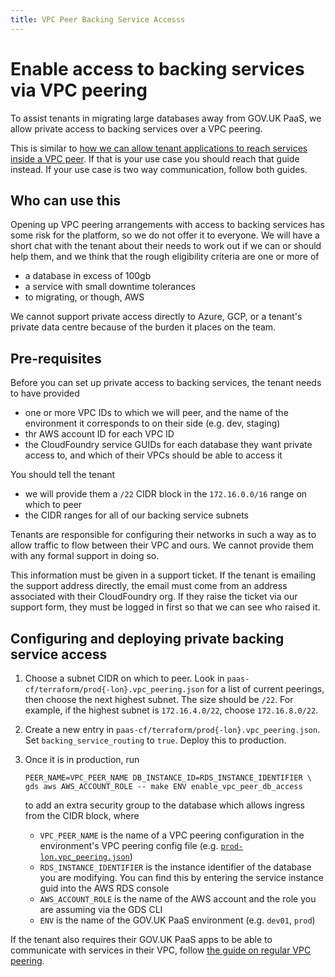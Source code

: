 ```yaml
---
title: VPC Peer Backing Service Accesss
---
```


# Enable access to backing services via VPC peering

To assist tenants in migrating large databases away from GOV.UK PaaS, we allow private access to backing services over a VPC peering.

This is similar to [how we can allow tenant applications to reach services inside a VPC peer](/guides/vpc_peering/). If that is your use case
you should reach that guide instead. If your use case is two way communication, follow both guides.

## Who can use this

Opening up VPC peering arrangements with access to backing services has some risk for the platform, so we do not offer it to everyone. We will have a
short chat with the tenant about their needs to work out if we can or should help them, and we think that the rough eligibility criteria are one or more of

* a database in excess of 100gb
* a service with small downtime tolerances
* to migrating, or though, AWS

We cannot support private access directly to Azure, GCP, or a tenant's private data centre because of the burden it places on the team.

## Pre-requisites

Before you can set up private access to backing services, the tenant needs to have provided

* one or more VPC IDs to which we will peer, and the name of the environment it corresponds to on their side (e.g. dev, staging)
* thr AWS account ID for each VPC ID
* the CloudFoundry service GUIDs for each database they want private access to, and which of their VPCs should be able to access it

You should tell the tenant

* we will provide them a `/22` CIDR block in the `172.16.0.0/16` range on which to peer
* the CIDR ranges for all of our backing service subnets

Tenants are responsible for configuring their networks in such a way as to allow traffic to flow between their VPC and ours. We cannot provide
them with any formal support in doing so.

This information must be given in a support ticket. If the tenant is emailing the support address directly, the email must come from an
address associated with their CloudFoundry org. If they raise the ticket via our support form, they must be logged in first so that we can
see who raised it.

## Configuring and deploying private backing service access

1. Choose a subnet CIDR on which to peer. Look in `paas-cf/terraform/prod{-lon}.vpc_peering.json` for a list of current peerings, then choose the next highest subnet. The size should be `/22`. For example, if the highest subnet is `172.16.4.0/22`, choose `172.16.8.0/22`.
2. Create a new entry in `paas-cf/terraform/prod{-lon}.vpc_peering.json`. Set `backing_service_routing` to `true`. Deploy this to production.
3. Once it is in production, run

    ```
    PEER_NAME=VPC_PEER_NAME DB_INSTANCE_ID=RDS_INSTANCE_IDENTIFIER \
    gds aws AWS_ACCOUNT_ROLE -- make ENV enable_vpc_peer_db_access
    ```

   to add an extra security group to the database which allows ingress from the CIDR block, where

   * `VPC_PEER_NAME` is the name of a VPC peering configuration in the environment's VPC peering config file (e.g. [`prod-lon.vpc_peering.json`](https://github.com/alphagov/paas-cf/blob/main/terraform/prod-lon.vpc_peering.json))
   * `RDS_INSTANCE_IDENTIFIER` is the instance identifier of the database you are modifying. You can find this by entering the service instance guid into the AWS RDS console
   * `AWS_ACCOUNT_ROLE` is the name of the AWS account and the role you are assuming via the GDS CLI
   * `ENV` is the name of the GOV.UK PaaS environment (e.g. `dev01`, `prod`)
   
If the tenant also requires their GOV.UK PaaS apps to be able to communicate with services in their VPC, follow [the guide on regular VPC peering](/guides/vpc_peering/).